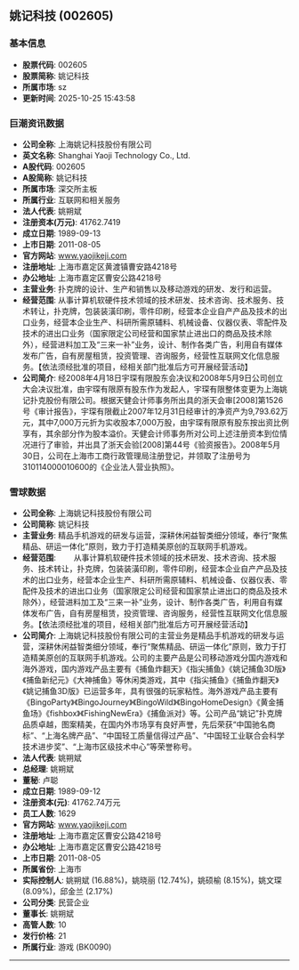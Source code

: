 ## 姚记科技 (002605)

### 基本信息

- **股票代码**: 002605
- **股票简称**: 姚记科技
- **所属市场**: sz
- **更新时间**: 2025-10-25 15:43:58

### 巨潮资讯数据

- **公司全称**: 上海姚记科技股份有限公司
- **英文名称**: Shanghai Yaoji Technology Co., Ltd.
- **A股代码**: 002605
- **A股简称**: 姚记科技
- **所属市场**: 深交所主板
- **所属行业**: 互联网和相关服务
- **法人代表**: 姚朔斌
- **注册资本(万元)**: 41762.7419
- **成立日期**: 1989-09-13
- **上市日期**: 2011-08-05
- **官方网站**: www.yaojikeji.com
- **注册地址**: 上海市嘉定区黄渡镇曹安路4218号
- **办公地址**: 上海市嘉定区曹安公路4218号
- **主营业务**: 扑克牌的设计、生产和销售以及移动游戏的研发、发行和运营。
- **经营范围**: 从事计算机软硬件技术领域的技术研发、技术咨询、技术服务、技术转让，扑克牌，包装装潢印刷，零件印刷，经营本企业自产产品及技术的出口业务，经营本企业生产、科研所需原辅料、机械设备、仪器仪表、零配件及技术的进出口业务（国家限定公司经营和国家禁止进出口的商品及技术除外），经营进料加工及“三来一补”业务，设计、制作各类广告，利用自有媒体发布广告，自有房屋租赁，投资管理、咨询服务，经营性互联网文化信息服务。【依法须经批准的项目，经相关部门批准后方可开展经营活动】
- **公司简介**: 经2008年4月18日宇琛有限股东会决议和2008年5月9日公司创立大会决议批准，由宇琛有限原有股东作为发起人，宇琛有限整体变更为上海姚记扑克股份有限公司。根据天健会计师事务所出具的浙天会审[2008]第1526号《审计报告》，宇琛有限截止2007年12月31日经审计的净资产为9,793.62万元，其中7,000万元折为实收股本7,000万股，由宇琛有限原有股东按出资比例享有，其余部分作为股本溢价。天健会计师事务所对公司上述注册资本到位情况进行了审验，并出具了浙天会验[2008]第44号《验资报告》。2008年5月30日，公司在上海市工商行政管理局注册登记，并领取了注册号为310114000010600的《企业法人营业执照》。

### 雪球数据

- **公司全称**: 上海姚记科技股份有限公司
- **公司简称**: 姚记科技
- **主营业务**: 精品手机游戏的研发与运营，深耕休闲益智类细分领域，奉行“聚焦精品、研运一体化”原则，致力于打造精美原创的互联网手机游戏。
- **经营范围**: 　　从事计算机软硬件技术领域的技术研发、技术咨询、技术服务、技术转让，扑克牌，包装装潢印刷，零件印刷，经营本企业自产产品及技术的出口业务，经营本企业生产、科研所需原辅料、机械设备、仪器仪表、零配件及技术的进出口业务（国家限定公司经营和国家禁止进出口的商品及技术除外），经营进料加工及“三来一补”业务，设计、制作各类广告，利用自有媒体发布广告，自有房屋租赁，投资管理、咨询服务，经营性互联网文化信息服务。【依法须经批准的项目，经相关部门批准后方可开展经营活动】
- **公司简介**: 上海姚记科技股份有限公司的主营业务是精品手机游戏的研发与运营，深耕休闲益智类细分领域，奉行“聚焦精品、研运一体化”原则，致力于打造精美原创的互联网手机游戏。公司的主要产品是公司移动游戏分国内游戏和海外游戏，国内游戏产品主要有《捕鱼炸翻天》《指尖捕鱼》《姚记捕鱼3D版》《捕鱼新纪元》《大神捕鱼》等休闲类游戏，其中《指尖捕鱼》《捕鱼炸翻天》《姚记捕鱼3D版》已运营多年，具有很强的玩家粘性。海外游戏产品主要有《BingoParty》《BingoJourney》《BingoWild》《BingoHomeDesign》《黄金捕鱼场》《fishbox》《FishingNewEra》《捕鱼派对》等。公司产品“姚记”扑克牌品质卓越，图案精美，在国内外市场享有良好声誉，先后荣获“中国驰名商标”、“上海名牌产品”、“中国轻工质量信得过产品”、“中国轻工业联合会科学技术进步奖”、“上海市区级技术中心”等荣誉称号。
- **法人代表**: 姚朔斌
- **总经理**: 姚朔斌
- **董秘**: 卢聪
- **成立日期**: 1989-09-12
- **注册资本(元)**: 41762.74万元
- **员工人数**: 1629
- **官方网站**: www.yaojikeji.com
- **注册地址**: 上海市嘉定区曹安公路4218号
- **办公地址**: 上海市嘉定区曹安公路4218号
- **上市日期**: 2011-08-05
- **所属省份**: 上海市
- **实际控制人**: 姚朔斌 (16.88%)，姚晓丽 (12.74%)，姚硕榆 (8.15%)，姚文琛 (8.09%)，邱金兰 (2.17%)
- **公司分类**: 民营企业
- **董事长**: 姚朔斌
- **高管人数**: 10
- **发行价格**: 21
- **所属行业**: 游戏 (BK0090)

---